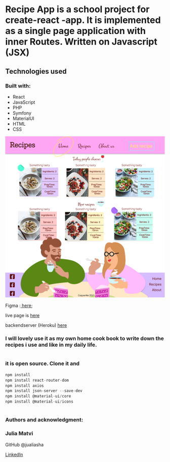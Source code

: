 # Recipe App is a school project for create-react -app. It is implemented as a single page application with inner Routes. Written on Javascript (JSX)

## Technologies used

### Built with:

- React
- JavaScript
- PHP
- Symfony
- MaterialUI
- HTML
- CSS

![Markdown Logo](public/assets/images/preview.jpg)

Figma :[ here](https://www.figma.com/file/tyHVI7ZkOVrAd0POmy3qfO/Recipes?node-id=0%3A1);

live page is [here](https://recipes-web-app-eta.vercel.app/)

backendserver (Heroku) [here](https://lit-sierra-74086.herokuapp.com/recipe/all)

### I will lovely use it as my own home cook book to write down the recipes i use and like in my daily life.

#

### it is open source. Clone it and

```js
npm install
npm install react-router-dom
npm install axios
npm install json-server --save-dev
npm install @material-ui/core
npm install @material-ui/icons
```

#

### Authors and acknowledgment:

### Julia Matvi

GitHub @jualiasha

[LinkedIn](www.linkedin.com/in/jualiasha)
